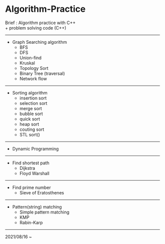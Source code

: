 # Algorithm-Practice
Brief : Algorithm practice with C++<br>
\+ problem solving code (C++)
<hr>

* Graph Searching algorithm
  * BFS
  * DFS
  * Union-find
  * Kruskal
  * Topology Sort
  * Binary Tree (traversal)
  * Network flow
<hr>

* Sorting algorithm
  * insertion sort
  * selection sort
  * merge sort
  * bubble sort
  * quick sort
  * heap sort
  * couting sort
  * STL sort()
<hr>

* Dynamic Programming

<hr>

* Find shortest path
  * Dijkstra
  * Floyd Warshall
<hr>

* Find prime number
  * Sieve of Eratosthenes
<hr>

* Pattern(string) matching
  * Simple pattern matching
  * KMP
  * Rabin-Karp
<hr>

2021/08/16 ~
